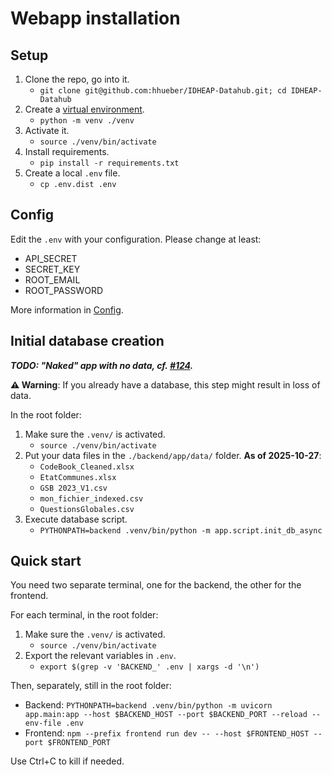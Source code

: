 # Webapp installation

## Setup

1. Clone the repo, go into it.
     - `git clone git@github.com:hhueber/IDHEAP-Datahub.git; cd IDHEAP-Datahub`
2. Create a [virtual environment](https://docs.python.org/3/library/venv.html).
     - `python -m venv ./venv`
3. Activate it.
    - `source ./venv/bin/activate`
4. Install requirements.
     - `pip install -r requirements.txt`
5. Create a local `.env` file.
     - `cp .env.dist .env`

## Config

Edit the `.env` with your configuration. Please change at least:
- API_SECRET
- SECRET_KEY
- ROOT_EMAIL
- ROOT_PASSWORD

More information in [Config](./config.md).

## Initial database creation

**_TODO: "Naked" app with no data, cf. [#124](https://github.com/hhueber/IDHEAP-Datahub/issues/124)._**

**⚠️ Warning**: If you already have a database, this step might result in loss of data.

In the root folder:
1. Make sure the `.venv/` is activated.
    - `source ./venv/bin/activate`
2. Put your data files in the `./backend/app/data/` folder. **As of 2025-10-27**:
    - `CodeBook_Cleaned.xlsx`
    - `EtatCommunes.xlsx`
    - `GSB 2023_V1.csv`
    - `mon_fichier_indexed.csv`
    - `QuestionsGlobales.csv`
3. Execute database script.
    - `PYTHONPATH=backend .venv/bin/python -m app.script.init_db_async`

## Quick start

You need two separate terminal, one for the backend, the other for the frontend.

For each terminal, in the root folder:
1. Make sure the `.venv/` is activated.
    - `source ./venv/bin/activate`
2. Export the relevant variables in `.env`.
    - `export $(grep -v 'BACKEND_' .env | xargs -d '\n')`

Then, separately, still in the root folder:
- Backend: `PYTHONPATH=backend .venv/bin/python -m uvicorn app.main:app --host $BACKEND_HOST --port $BACKEND_PORT --reload --env-file .env`
- Frontend: `npm --prefix frontend run dev -- --host $FRONTEND_HOST --port $FRONTEND_PORT`

Use Ctrl+C to kill if needed.
